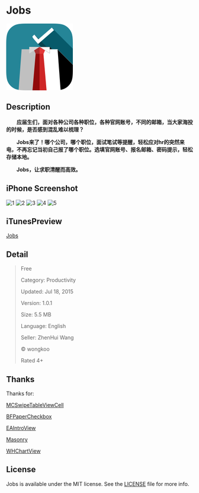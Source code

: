 # Jobs

![icon](https://github.com/wongkoo/Jobs/blob/master/Presentation/icon.png)

## Description

  **应届生们，面对各种公司各种职位，各种官网账号，不同的邮箱，当大家海投的时候，是否感到混乱难以梳理？**

  **Jobs来了！哪个公司，哪个职位，面试笔试等提醒，轻松应对hr的突然来电，不再忘记当初自己报了哪个职位。选填官网账号、报名邮箱、密码提示，轻松存储本地。**

  **Jobs，让求职清醒而高效。**

## iPhone Screenshot

![1](http://a5.mzstatic.com/us/r30/Purple7/v4/89/58/40/8958408d-b660-deed-f78f-2395b7ddb8a5/screen322x572.jpeg)
![2](http://a4.mzstatic.com/us/r30/Purple7/v4/27/29/36/272936d7-23a2-b56b-07b1-b641fc00ba0b/screen322x572.jpeg)
![3](http://a1.mzstatic.com/us/r30/Purple7/v4/11/32/e0/1132e015-7ab3-af3b-9f65-6523139ecbea/screen322x572.jpeg)
![4](http://a5.mzstatic.com/us/r30/Purple7/v4/46/40/42/4640421c-7f36-0a6d-06b1-c98be1749652/screen322x572.jpeg)
![5](http://a4.mzstatic.com/us/r30/Purple1/v4/03/e2/98/03e29836-28a8-36ba-22fa-47f47e8fb4d8/screen322x572.jpeg)

## iTunesPreview

[Jobs](https://itunes.apple.com/us/app/jobs/id1016317328?l=zh&ls=1&mt=8)

## Detail

> Free  
> 
> Category: Productivity  
> 
> Updated: Jul 18, 2015  
> 
> Version: 1.0.1  
> 
> Size: 5.5 MB  
> 
> Language: English  
> 
> Seller: ZhenHui Wang  
> 
> © wongkoo  
> 
> Rated 4+  

## Thanks

Thanks for:

[MCSwipeTableViewCell](https://github.com/alikaragoz/MCSwipeTableViewCell)

[BFPaperCheckbox](https://github.com/bfeher/BFPaperCheckbox)

[EAIntroView](https://github.com/ealeksandrov/EAIntroView)

[Masonry](https://github.com/SnapKit/Masonry)

[WHChartView](https://github.com/wongkoo/WHChartView)

## License

Jobs is available under the MIT license. See the [LICENSE](https://github.com/wongkoo/Jobs/blob/master/LICENSE) file for more info.
